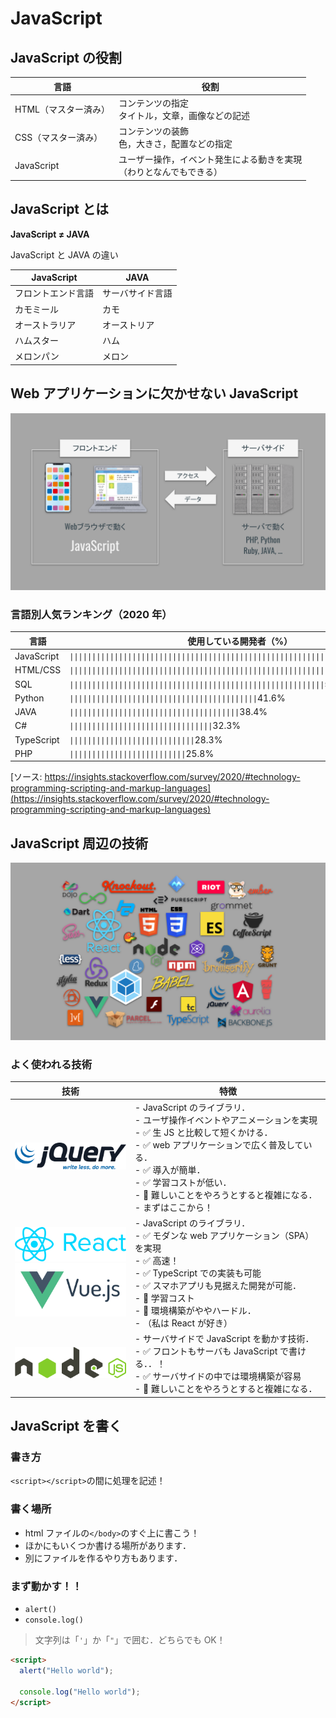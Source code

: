 # JavaScript

## JavaScript の役割

| 言語                 | 役割                                                                   |
| -------------------- | ---------------------------------------------------------------------- |
| HTML（マスター済み） | コンテンツの指定<br>タイトル，文章，画像などの記述                     |
| CSS（マスター済み）  | コンテンツの装飾<br>色，大きさ，配置などの指定                         |
| JavaScript           | ユーザー操作，イベント発生による動きを実現<br>（わりとなんでもできる） |

## JavaScript とは

**JavaScript ≠ JAVA**

JavaScript と JAVA の違い

| JavaScript         | JAVA             |
| ------------------ | ---------------- |
| フロントエンド言語 | サーバサイド言語 |
| カモミール         | カモ             |
| オーストラリア     | オーストリア     |
| ハムスター         | ハム             |
| メロンパン         | メロン           |

## Web アプリケーションに欠かせない JavaScript

![Webアプリケーションのしくみ](./img/js_introduction_web_app.svg)

### 言語別人気ランキング（2020 年）

| 言語       | 使用している開発者（%）                                                                                                                                                                                                                                                                                                                                                                                                                                |
| ---------- | ------------------------------------------------------------------------------------------------------------------------------------------------------------------------------------------------------------------------------------------------------------------------------------------------------------------------------------------------------------------------------------------------------------------------------------------------------ |
| JavaScript | <code>&#124;&#124;&#124;&#124;&#124;&#124;&#124;&#124;&#124;&#124;&#124;&#124;&#124;&#124;&#124;&#124;&#124;&#124;&#124;&#124;&#124;&#124;&#124;&#124;&#124;&#124;&#124;&#124;&#124;&#124;&#124;&#124;&#124;&#124;&#124;&#124;&#124;&#124;&#124;&#124;&#124;&#124;&#124;&#124;&#124;&#124;&#124;&#124;&#124;&#124;&#124;&#124;&#124;&#124;&#124;&#124;&#124;&#124;&#124;&#124;&#124;&#124;&#124;&#124;&#124;&#124;&#124;&#124;&#124;&#124;</code>69.7% |
| HTML/CSS   | <code>&#124;&#124;&#124;&#124;&#124;&#124;&#124;&#124;&#124;&#124;&#124;&#124;&#124;&#124;&#124;&#124;&#124;&#124;&#124;&#124;&#124;&#124;&#124;&#124;&#124;&#124;&#124;&#124;&#124;&#124;&#124;&#124;&#124;&#124;&#124;&#124;&#124;&#124;&#124;&#124;&#124;&#124;&#124;&#124;&#124;&#124;&#124;&#124;&#124;&#124;&#124;&#124;&#124;&#124;&#124;&#124;&#124;&#124;&#124;&#124;&#124;&#124;</code>62.4%                                                 |
| SQL        | <code>&#124;&#124;&#124;&#124;&#124;&#124;&#124;&#124;&#124;&#124;&#124;&#124;&#124;&#124;&#124;&#124;&#124;&#124;&#124;&#124;&#124;&#124;&#124;&#124;&#124;&#124;&#124;&#124;&#124;&#124;&#124;&#124;&#124;&#124;&#124;&#124;&#124;&#124;&#124;&#124;&#124;&#124;&#124;&#124;&#124;&#124;&#124;&#124;&#124;&#124;&#124;&#124;&#124;&#124;&#124;&#124;&#124;</code>56.9%                                                                               |
| Python     | <code>&#124;&#124;&#124;&#124;&#124;&#124;&#124;&#124;&#124;&#124;&#124;&#124;&#124;&#124;&#124;&#124;&#124;&#124;&#124;&#124;&#124;&#124;&#124;&#124;&#124;&#124;&#124;&#124;&#124;&#124;&#124;&#124;&#124;&#124;&#124;&#124;&#124;&#124;&#124;&#124;&#124;&#124;</code>41.6%                                                                                                                                                                         |
| JAVA       | <code>&#124;&#124;&#124;&#124;&#124;&#124;&#124;&#124;&#124;&#124;&#124;&#124;&#124;&#124;&#124;&#124;&#124;&#124;&#124;&#124;&#124;&#124;&#124;&#124;&#124;&#124;&#124;&#124;&#124;&#124;&#124;&#124;&#124;&#124;&#124;&#124;&#124;&#124;</code>38.4%                                                                                                                                                                                                 |
| C#         | <code>&#124;&#124;&#124;&#124;&#124;&#124;&#124;&#124;&#124;&#124;&#124;&#124;&#124;&#124;&#124;&#124;&#124;&#124;&#124;&#124;&#124;&#124;&#124;&#124;&#124;&#124;&#124;&#124;&#124;&#124;&#124;&#124;</code>32.3%                                                                                                                                                                                                                                     |
| TypeScript | <code>&#124;&#124;&#124;&#124;&#124;&#124;&#124;&#124;&#124;&#124;&#124;&#124;&#124;&#124;&#124;&#124;&#124;&#124;&#124;&#124;&#124;&#124;&#124;&#124;&#124;&#124;&#124;&#124;</code>28.3%                                                                                                                                                                                                                                                             |
| PHP        | <code>&#124;&#124;&#124;&#124;&#124;&#124;&#124;&#124;&#124;&#124;&#124;&#124;&#124;&#124;&#124;&#124;&#124;&#124;&#124;&#124;&#124;&#124;&#124;&#124;&#124;&#124;</code>25.8%                                                                                                                                                                                                                                                                         |

[ソース: https://insights.stackoverflow.com/survey/2020/#technology-programming-scripting-and-markup-languages](https://insights.stackoverflow.com/survey/2020/#technology-programming-scripting-and-markup-languages)

## JavaScript 周辺の技術

![JS周辺技術](./img/js_introduction_around_js.svg)

### よく使われる技術

| 技術                                                                                                   | 特徴                                                                                                                                                                                                                                                                                 |
| ------------------------------------------------------------------------------------------------------ | ------------------------------------------------------------------------------------------------------------------------------------------------------------------------------------------------------------------------------------------------------------------------------------ |
| <img src="./img/1280px-JQuery-Logo.svg.png" width="200px">                                             | - JavaScript のライブラリ．<br>- ユーザ操作イベントやアニメーションを実現<br>- ✅ 生 JS と比較して短くかける．<br>- ✅ web アプリケーションで広く普及している．<br>- ✅ 導入が簡単．<br>- ✅ 学習コストが低い．<br>- 🔼 難しいことをやろうとすると複雑になる．<br>- まずはここから！ |
| <img src="./img/react-logo.png" width="200px"><br><img src="./img/Vue-logo-001.svg" width="200px"><br> | - JavaScript のライブラリ．<br>- ✅ モダンな web アプリケーション（SPA）を実現<br>- ✅ 高速！<br>- ✅ TypeScript での実装も可能<br>- ✅ スマホアプリも見据えた開発が可能．<br>- 🔼 学習コスト<br>- 🔼 環境構築がややハードル．<br>- （私は React が好き）                            |
| <img src="./img/nodejs-logo-vector.svg" width="200px">                                                 | - サーバサイドで JavaScript を動かす技術．<br>- ✅ フロントもサーバも JavaScript で書ける．．！<br>- ✅ サーバサイドの中では環境構築が容易<br>- 🔼 難しいことをやろうとすると複雑になる．                                                                                            |

## JavaScript を書く

### 書き方

`<script></script>`の間に処理を記述！

### 書く場所

- html ファイルの`</body>`のすぐ上に書こう！
- ほかにもいくつか書ける場所があります．
- 別にファイルを作るやり方もあります．

### まず動かす！！

- `alert()`
- `console.log()`

> 文字列は「`'`」か「`"`」で囲む．どちらでも OK！

```html
<script>
  alert("Hello world");

  console.log("Hello world");
</script>
```
